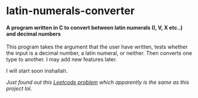 # latin-numerals-converter
#### A program written in C to convert between latin numerals (I, V, X etc..) and decimal numbers

This program takes the argument that the user have written, tests whether the input is a decimal number, a latin numeral, or neither. Then converts one type to another.
I may add new features later.

I will start soon inshallah.

*Just found out this [Leetcode problem](https://leetcode.com/problems/roman-to-integer) which apparently is the same as this project lol.*
